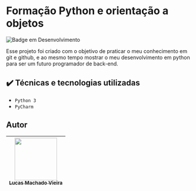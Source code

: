 # Formação Python e orientação a objetos

![Badge em Desenvolvimento](http://img.shields.io/static/v1?label=STATUS&message=Em%20Desenvolvimento&color=GREEN&style=for-the-badge)

Esse projeto foi criado com o objetivo de praticar o meu conhecimento em git e github, e ao mesmo tempo mostrar o meu desenvolvimento em python para ser um futuro programador de back-end.

## ✔️ Técnicas e tecnologias utilizadas

- ``Python 3``
- ``PyCharm``

## Autor
| [<img src="https://avatars.githubusercontent.com/u/104688806?…00&u=81c1632007aaafbed4aa9dd7149a04ccdd173cdb&v=4" width=115><br><sub>Lucas Machado Vieira</sub>](https://github.com/camilafernanda) 
| :---: |
